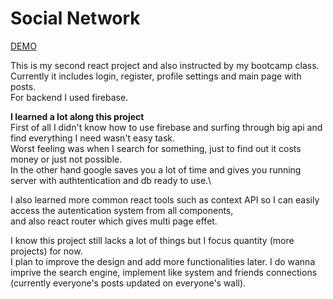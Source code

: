 # Social Network
[DEMO](https://haim-social-network.netlify.app)

This is my second react project and also instructed by my bootcamp class. \
Currently it includes login, register, profile settings and main page with posts. \
For backend I used firebase.

**I learned a lot along this project** \
First of all I didn't know how to use firebase and surfing through big api and find everything I need wasn't easy task.\
Worst feeling was when I search for something, just to find out it costs money or just not possible.\
In the other hand google saves you a lot of time and gives you running server with authtentication and db ready to use.\

I also learned more common react tools such as context API so I can easily access the autentication system from all components, \
and also react router which gives multi page effet.


I know this project still lacks a lot of things but I focus quantity (more projects) for now. \
I plan to improve the design and add more functionalities later.
I do wanna imprive the search engine, implement like system and friends connections (currently everyone's posts updated on everyone's wall).


